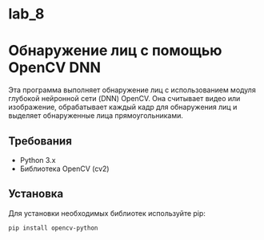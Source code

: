 # lab_8

# Обнаружение лиц с помощью OpenCV DNN

Эта программа выполняет обнаружение лиц с использованием модуля глубокой нейронной сети (DNN) OpenCV. Она считывает видео или изображение, обрабатывает каждый кадр для обнаружения лиц и выделяет обнаруженные лица прямоугольниками.

## Требования

- Python 3.x
- Библиотека OpenCV (cv2)

## Установка

Для установки необходимых библиотек используйте pip:

```bash
pip install opencv-python

